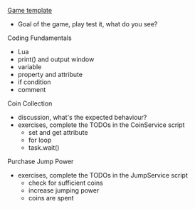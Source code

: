 [Game template](https://github.com/yili-gat/little-robloxers/blob/main/week002/obby_template.rbxl)
* Goal of the game, play test it, what do you see?

Coding Fundamentals
* Lua
* print() and output window
* variable
* property and attribute
* if condition
* comment

Coin Collection
* discussion, what's the expected behaviour?
* exercises, complete the TODOs in the CoinService script
  * set and get attribute
  * for loop
  * task.wait()

Purchase Jump Power
* exercises, complete the TODOs in the JumpService script
  * check for sufficient coins
  * increase jumping power
  * coins are spent
